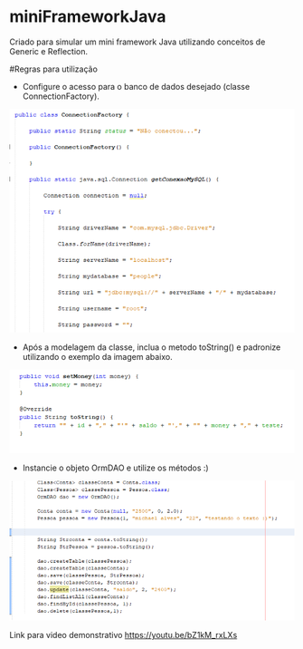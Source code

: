 # miniFrameworkJava
Criado para simular um mini framework Java utilizando conceitos de Generic e Reflection.

#Regras para utilização

* Configure o acesso para o banco de dados desejado (classe ConnectionFactory).

<img src="https://github.com/mikeDRei/miniFrameworkJava/blob/master/img%201.PNG?raw=true">

* Após a modelagem da classe, inclua o metodo toString() e padronize utilizando o exemplo da imagem abaixo.

<img src="https://github.com/mikeDRei/miniFrameworkJava/blob/master/img%202.PNG?raw=true">

* Instancie o objeto OrmDAO e utilize os métodos :) 

<img src="https://github.com/mikeDRei/miniFrameworkJava/blob/master/img%203.PNG?raw=true">

Link para video demonstrativo <a>https://youtu.be/bZ1kM_rxLXs</a>
